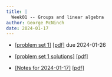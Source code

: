 ```yaml
---
title: |
  Week01 -- Groups and linear algebra
author: George McNinch  
date: 2024-01-17
---
```



- [[problem set 1]](/course-contents/PS01--rep-theory.html) [[pdf]](/course-contents/PS01--rep-theory.pdf) due 2024-01-26
- [[problem set 1 solutions]](/course-contents/PS01--rep-theory--solutions.html) [[pdf]](/course-contents/PS01--rep-theory--solutions.pdf) 

- [[Notes for 2024-01-17]](/course-contents/notes-RT-2024-01-17.html) [[pdf]](/course-contents/notes-RT-2024-01-17.pdf)

